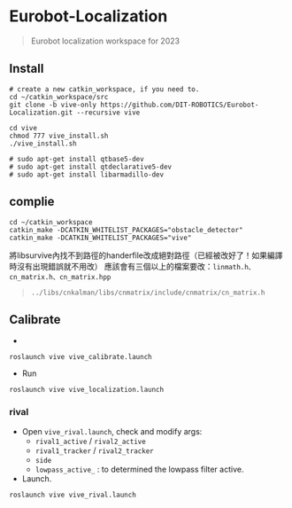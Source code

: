 # Eurobot-Localization
> Eurobot localization workspace for 2023

## Install
```bash=1
# create a new catkin_workspace, if you need to.
cd ~/catkin_workspace/src
git clone -b vive-only https://github.com/DIT-ROBOTICS/Eurobot-Localization.git --recursive vive

cd vive
chmod 777 vive_install.sh
./vive_install.sh

# sudo apt-get install qtbase5-dev
# sudo apt-get install qtdeclarative5-dev
# sudo apt-get install libarmadillo-dev
```

## complie
```bash=1
cd ~/catkin_workspace
catkin_make -DCATKIN_WHITELIST_PACKAGES="obstacle_detector"
catkin_make -DCATKIN_WHITELIST_PACKAGES="vive"
```
將libsurvive內找不到路徑的handerfile改成絕對路徑（已經被改好了！如果編譯時沒有出現錯誤就不用改）
應該會有三個以上的檔案要改：`linmath.h、cn_matrix.h、cn_matrix.hpp`
> `../libs/cnkalman/libs/cnmatrix/include/cnmatrix/cn_matrix.h`


## Calibrate
- 
```bash=1
roslaunch vive vive_calibrate.launch
```

- Run
```bash=1
roslaunch vive vive_localization.launch
```

### rival
- Open `vive_rival.launch`, check and modify args: 
  - `rival1_active` / `rival2_active` 
  - `rival1_tracker` / `rival2_tracker`
  - `side`
  - `lowpass_active_` : to determined the lowpass filter active. 
- Launch.
```bash=1
roslaunch vive vive_rival.launch
```